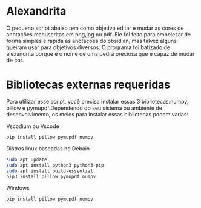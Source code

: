 # Alexandrita

O pequeno script abaixo tem como objetivo editar e mudar as cores de anotações manuscritas em png,jpg ou pdf. Ele foi feito para embelezar de forma simples e rápida as anotações do obsidian, mas talvez alguns queiram usar para objetivos diversos. O programa foi batizado de alexandrita porque é o nome de uma pedra preciosa que é capaz de mudar de cor.

# Bibliotecas externas requeridas
Para utilizar esse script, você precisa instalar essas 3 bibliotecas:numpy, pillow e pymupdf.Dependendo do seu sistema ou ambiente de desenvolvimento, os meios para instalar essas bibliotecas podem varias:

Vscodium ou Vscode
```
pip install pillow pymupdf numpy
```

Distros linux baseadas no Debain
```bash
sudo apt update
sudo apt install python3 python3-pip
sudo apt install build-essential
pip3 install pillow pymupdf numpy
```

Windows
```cmd
pip install pillow pymupdf numpy
```
